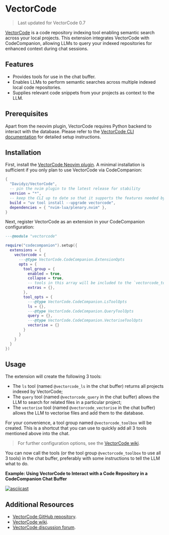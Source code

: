 # VectorCode

> Last updated for VectorCode 0.7

[VectorCode](https://github.com/Davidyz/VectorCode) is a code repository indexing tool enabling semantic search across your local projects. This extension integrates VectorCode with CodeCompanion, allowing LLMs to query your indexed repositories for enhanced context during chat sessions.

## Features

- Provides tools for use in the chat buffer.
- Enables LLMs to perform semantic searches across multiple indexed local code repositories.
- Supplies relevant code snippets from your projects as context to the LLM.

## Prerequisites

Apart from the neovim plugin, VectorCode requires Python backend to interact with the database. 
Please refer to the [VectorCode CLI documentation](https://github.com/Davidyz/VectorCode/blob/main/docs/cli.md) 
for detailed setup instructions.

## Installation

First, install the [VectorCode Neovim plugin](https://github.com/Davidyz/VectorCode/blob/main/docs/neovim.md). A minimal installation is sufficient if you only plan to use VectorCode via CodeCompanion:

```lua
{
  "Davidyz/VectorCode",
  -- pin the nvim plugin to the latest release for stability
  version = "*",
  -- keep the CLI up to date so that it supports the features needed by the lua binding
  build = "uv tool install --upgrade vectorcode",
  dependencies = { "nvim-lua/plenary.nvim" },
}
```

Next, register VectorCode as an extension in your CodeCompanion configuration:

```lua
---@module "vectorcode"

require("codecompanion").setup({
  extensions = {
    vectorcode = {
      ---@type VectorCode.CodeCompanion.ExtensionOpts
      opts = {
        tool_group = {
          enabled = true,
          collapse = true,
          -- tools in this array will be included to the `vectorcode_toolbox` tool group
          extras = {}, 
        },
        tool_opts = {
          ---@type VectorCode.CodeCompanion.LsToolOpts
          ls = {},
          ---@type VectorCode.CodeCompanion.QueryToolOpts
          query = {},
          ---@type VectorCode.CodeCompanion.VectoriseToolOpts
          vectorise = {}
        }
      }
    }
  }
})
```

## Usage

The extension will create the following 3 tools:

- The `ls` tool (named `@vectorcode_ls` in the chat buffer) returns all projects indexed by VectorCode;
- The `query` tool (named `@vectorcode_query` in the chat buffer) allows the LLM to search for related files in a particular
  project;
- The `vectorise` tool (named `@vectorcode_vectorise` in the chat buffer) allows
  the LLM to vectorise files and add them to the database.

For your convenience, a tool group named `@vectorcode_toolbox` will be created.
This is a shortcut that you can use to quickly add all 3 tools mentioned above
into the chat.

> For further configuration options, see the [VectorCode wiki](https://github.com/Davidyz/VectorCode/wiki/Neovim-Integrations#olimorriscodecompanionnvim).

You can now call the tools (or the tool group `@vectorcode_toolbox` to use all 3 tools) in
the chat buffer, preferably with some instructions to tell the LLM what to do.

**Example: Using VectorCode to Interact with a Code Repository in a CodeCompanion Chat Buffer**

[![asciicast](https://asciinema.org/a/8WP8QJHNAR9lEllZSSx3poLPD.svg)](https://asciinema.org/a/8WP8QJHNAR9lEllZSSx3poLPD?t=3)

## Additional Resources

- [VectorCode GitHub repository](https://github.com/Davidyz/VectorCode).
- [VectorCode wiki](https://github.com/Davidyz/VectorCode/wiki).
- [VectorCode discussion forum](https://github.com/Davidyz/VectorCode/discussions).

